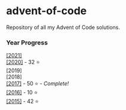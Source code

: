 # advent-of-code
 Repository of all my Advent of Code solutions.
### Year Progress
 [[2021]](2021)  
 [[2020]](2020) - 32 :star:  
 [2019]  
 [2018]  
 [[2017]](2017) - 50 :star: - *Complete!*  
 [[2016]](2016) - 10 :star:  
 [[2015]](2015) - 42 :star:  

  


